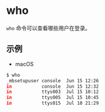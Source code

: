 # who

`who` 命令可以查看哪些用户在登录。

## 示例

* macOS

```sh
$ who
_mbsetupuser console  Jun 15 12:26
in           console  Jun 15 12:32
in           ttys003  Jul 15 10:12
in           ttys005  Jul 15 10:45
in           ttys015  Jul 10 21:29
```